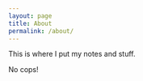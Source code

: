 ```yaml
---
layout: page
title: About
permalink: /about/
---
```


This is where I put my notes and stuff.

No cops!
